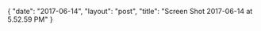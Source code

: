 {
   "date": "2017-06-14",
   "layout": "post",
   "title": "Screen Shot 2017-06-14 at 5.52.59 PM"
}

